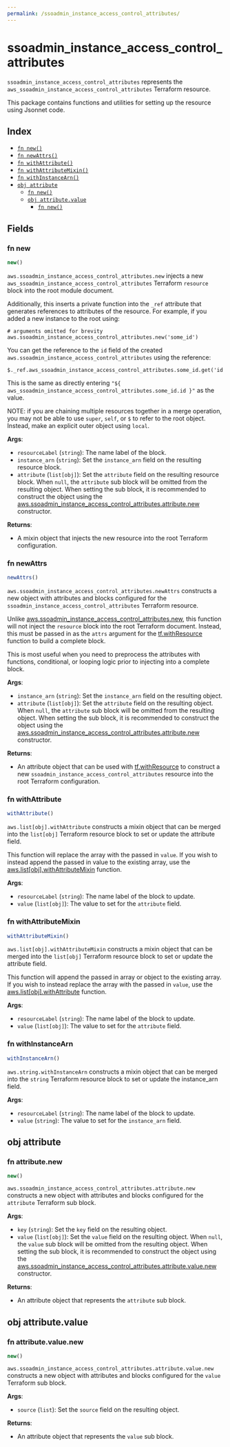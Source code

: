 ```yaml
---
permalink: /ssoadmin_instance_access_control_attributes/
---
```


# ssoadmin_instance_access_control_attributes

`ssoadmin_instance_access_control_attributes` represents the `aws_ssoadmin_instance_access_control_attributes` Terraform resource.



This package contains functions and utilities for setting up the resource using Jsonnet code.


## Index

* [`fn new()`](#fn-new)
* [`fn newAttrs()`](#fn-newattrs)
* [`fn withAttribute()`](#fn-withattribute)
* [`fn withAttributeMixin()`](#fn-withattributemixin)
* [`fn withInstanceArn()`](#fn-withinstancearn)
* [`obj attribute`](#obj-attribute)
  * [`fn new()`](#fn-attributenew)
  * [`obj attribute.value`](#obj-attributevalue)
    * [`fn new()`](#fn-attributevaluenew)

## Fields

### fn new

```ts
new()
```


`aws.ssoadmin_instance_access_control_attributes.new` injects a new `aws_ssoadmin_instance_access_control_attributes` Terraform `resource`
block into the root module document.

Additionally, this inserts a private function into the `_ref` attribute that generates references to attributes of the
resource. For example, if you added a new instance to the root using:

    # arguments omitted for brevity
    aws.ssoadmin_instance_access_control_attributes.new('some_id')

You can get the reference to the `id` field of the created `aws.ssoadmin_instance_access_control_attributes` using the reference:

    $._ref.aws_ssoadmin_instance_access_control_attributes.some_id.get('id')

This is the same as directly entering `"${ aws_ssoadmin_instance_access_control_attributes.some_id.id }"` as the value.

NOTE: if you are chaining multiple resources together in a merge operation, you may not be able to use `super`, `self`,
or `$` to refer to the root object. Instead, make an explicit outer object using `local`.

**Args**:
  - `resourceLabel` (`string`): The name label of the block.
  - `instance_arn` (`string`): Set the `instance_arn` field on the resulting resource block.
  - `attribute` (`list[obj]`): Set the `attribute` field on the resulting resource block. When `null`, the `attribute` sub block will be omitted from the resulting object. When setting the sub block, it is recommended to construct the object using the [aws.ssoadmin_instance_access_control_attributes.attribute.new](#fn-attributenew) constructor.

**Returns**:
- A mixin object that injects the new resource into the root Terraform configuration.


### fn newAttrs

```ts
newAttrs()
```


`aws.ssoadmin_instance_access_control_attributes.newAttrs` constructs a new object with attributes and blocks configured for the `ssoadmin_instance_access_control_attributes`
Terraform resource.

Unlike [aws.ssoadmin_instance_access_control_attributes.new](#fn-new), this function will not inject the `resource`
block into the root Terraform document. Instead, this must be passed in as the `attrs` argument for the
[tf.withResource](https://github.com/tf-libsonnet/core/tree/main/docs#fn-withresource) function to build a complete block.

This is most useful when you need to preprocess the attributes with functions, conditional, or looping logic prior to
injecting into a complete block.

**Args**:
  - `instance_arn` (`string`): Set the `instance_arn` field on the resulting object.
  - `attribute` (`list[obj]`): Set the `attribute` field on the resulting object. When `null`, the `attribute` sub block will be omitted from the resulting object. When setting the sub block, it is recommended to construct the object using the [aws.ssoadmin_instance_access_control_attributes.attribute.new](#fn-attributenew) constructor.

**Returns**:
  - An attribute object that can be used with [tf.withResource](https://github.com/tf-libsonnet/core/tree/main/docs#fn-withresource) to construct a new `ssoadmin_instance_access_control_attributes` resource into the root Terraform configuration.


### fn withAttribute

```ts
withAttribute()
```

`aws.list[obj].withAttribute` constructs a mixin object that can be merged into the `list[obj]`
Terraform resource block to set or update the attribute field.

This function will replace the array with the passed in `value`. If you wish to instead append the
passed in value to the existing array, use the [aws.list[obj].withAttributeMixin](TODO) function.


**Args**:
  - `resourceLabel` (`string`): The name label of the block to update.
  - `value` (`list[obj]`): The value to set for the `attribute` field.


### fn withAttributeMixin

```ts
withAttributeMixin()
```

`aws.list[obj].withAttributeMixin` constructs a mixin object that can be merged into the `list[obj]`
Terraform resource block to set or update the attribute field.

This function will append the passed in array or object to the existing array. If you wish
to instead replace the array with the passed in `value`, use the [aws.list[obj].withAttribute](TODO)
function.


**Args**:
  - `resourceLabel` (`string`): The name label of the block to update.
  - `value` (`list[obj]`): The value to set for the `attribute` field.


### fn withInstanceArn

```ts
withInstanceArn()
```

`aws.string.withInstanceArn` constructs a mixin object that can be merged into the `string`
Terraform resource block to set or update the instance_arn field.



**Args**:
  - `resourceLabel` (`string`): The name label of the block to update.
  - `value` (`string`): The value to set for the `instance_arn` field.


## obj attribute



### fn attribute.new

```ts
new()
```


`aws.ssoadmin_instance_access_control_attributes.attribute.new` constructs a new object with attributes and blocks configured for the `attribute`
Terraform sub block.



**Args**:
  - `key` (`string`): Set the `key` field on the resulting object.
  - `value` (`list[obj]`): Set the `value` field on the resulting object. When `null`, the `value` sub block will be omitted from the resulting object. When setting the sub block, it is recommended to construct the object using the [aws.ssoadmin_instance_access_control_attributes.attribute.value.new](#fn-attributevaluenew) constructor.

**Returns**:
  - An attribute object that represents the `attribute` sub block.


## obj attribute.value



### fn attribute.value.new

```ts
new()
```


`aws.ssoadmin_instance_access_control_attributes.attribute.value.new` constructs a new object with attributes and blocks configured for the `value`
Terraform sub block.



**Args**:
  - `source` (`list`): Set the `source` field on the resulting object.

**Returns**:
  - An attribute object that represents the `value` sub block.
